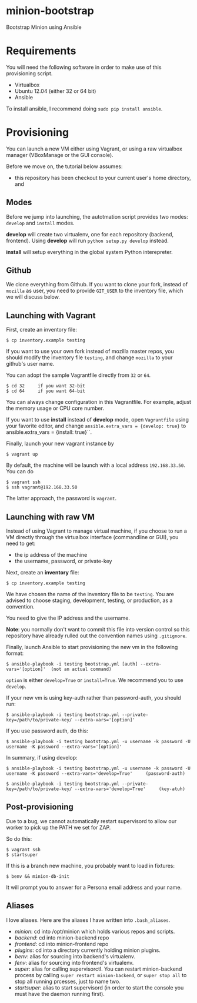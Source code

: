 minion-bootstrap
================

Bootstrap Minion using Ansible


Requirements
============

You will need the following software in order
to make use of this provisioning script.

* Virtualbox
* Ubuntu 12.04 (either 32 or 64 bit)
* Ansible


To install ansible, I recommend doing
``sudo pip install ansible``. 

Provisioning
============

You can launch a new VM either using Vagrant,
or using a raw virtualbox manager (VBoxManage 
or the GUI console).

Before we move on, the tutorial below
assumes:

* this repository has been checkout to your
current user's home directory, and


Modes
-----

Before we jump into launching, the autotmation
script provides two modes: ``develop`` and 
``install`` modes.

**develop** will create two virtualenv, one
for each repository (backend, frontend). 
Using **develop** will run ``python setup.py develop`` instead. 

**install** will setup everything in the global
system Python interepreter. 


Github
------

We clone everything from Github. If
you want to clone your fork, instead of ``mozilla``
as user, you need to provide ``GIT_USER`` to the inventory file, which we will discuss below.


Launching with Vagrant
----------------------

First, create an inventory file:

    $ cp inventory.example testing

If you want to use your own fork instead
of mozilla master repos, you should modify
the inventory file ``testing``, and change
``mozilla`` to your github's user name.

You can adopt the sample Vagrantfile directly
from ``32`` or ``64``. 

    $ cd 32     if you want 32-bit
    $ cd 64     if you want 64-bit

You can always change configuration in this 
Vagrantfile. For example, adjust the memory
usage or CPU core number.

If you want to use **install** instead
of **develop** mode, open ``Vagrantfile``
using your favorite editor, and change 
``ansible.extra_vars = {develop: true}`` to ``
``ansible.extra_vars = {install: true}``.


Finally, launch your new vagrant instance by

    $ vagrant up

By default, the machine will be launch with 
a local address ``192.168.33.50``. You can do

    $ vagrant ssh
    $ ssh vagrant@192.168.33.50

The latter approach, the password is ``vagrant``.


Launching with raw VM
----------------------

Instead of using Vagrant to manage 
virtual machine, if you choose to
run a VM directly through the virtualbox
interface (commandline or GUI), you
need to get:

* the ip address of the machine
* the username, password, or private-key

Next, create an **inventory** file:

    $ cp inventory.example testing

We have chosen the name of the inventory file
to be ``testing``. You are advised to choose
staging, development, testing, or production, 
as a convention. 

You need to give the IP address and the username.

**Note**: you normally don't want to
commit this file into version control
so this repository have already
rulled out the convention names using
``.gitignore``.


Finally, launch Ansible to start provisioning
the new vm in the following format:

    $ ansible-playbook -i testing bootstrap.yml [auth] --extra-vars='[option]'  (not an actual command)

``option`` is either ``develop=True`` or ``install=True``. We recommend you to use ``develop``.

If your new vm is using key-auth rather than password-auth, you should run:

    $ ansible-playbook -i testing bootstrap.yml --private-key=/path/to/private-key/ --extra-vars='[option]'

If you use password auth, do this:

    $ ansible-playbook -i testing bootstrap.yml -u username -k password -U username -K password --extra-vars='[option]'


In summary, if using develop:

    $ ansible-playbook -i testing bootstrap.yml -u username -k password -U username -K password --extra-vars='develop=True'     (password-auth)

    $ ansible-playbook -i testing bootstrap.yml --private-key=/path/to/private-key/ --extra-vars='develop=True'     (key-atuh)


Post-provisioning
-----------------

Due to a bug, we cannot automatically restart
supervisord to allow our worker to
pick up the PATH we set for ZAP.

So do this:

    $ vagrant ssh
    $ startsuper
    

If this is a branch new machine, you probably
want to load in fixtures:

    $ benv && minion-db-init

It will prompt you to answer for a Persona email
address and your name.


Aliases
-------

I love aliases. Here are the aliases I have 
written into ``.bash_aliases``.

* *minion*: cd into /opt/minion which holds
    various repos and scripts.
* *backend*: cd into minion-backend repo
* *frontend*: cd into minion-frontend repo
* *plugins*: cd into a directory currently holding
    minion plugins.
* *benv*: alias for sourcing into backend's virtualenv.
* *fenv*: alias for sourcing into frontend's virtualenv.
* *super*: alias for calling supervisorctl. You can restart minion-backend process by calling ``super restart minion-backend``, or ``super stop all`` to stop all running prcesses, just to name two.
* *startsuper*: alias to start supervisord (in order to start the console you must have the daemon running first).




    




